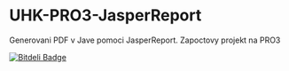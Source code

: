 UHK-PRO3-JasperReport
=====================

Generovani PDF v Jave pomoci JasperReport. Zapoctovy projekt na PRO3

[![Bitdeli Badge](https://d2weczhvl823v0.cloudfront.net/tuxmartin/uhk-pro3-jasperreport/trend.png)](https://bitdeli.com/free "Bitdeli Badge")

